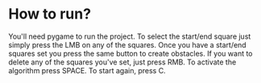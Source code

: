 # How to run?
You'll need pygame to run the project.
To select the start/end square just simply press the LMB on any of the squares.
Once you have a start/end squares set you press the same button to create obstacles.
If you want to delete any of the squares you've set, just press RMB. To activate the algorithm press SPACE.
To start again, press C.


